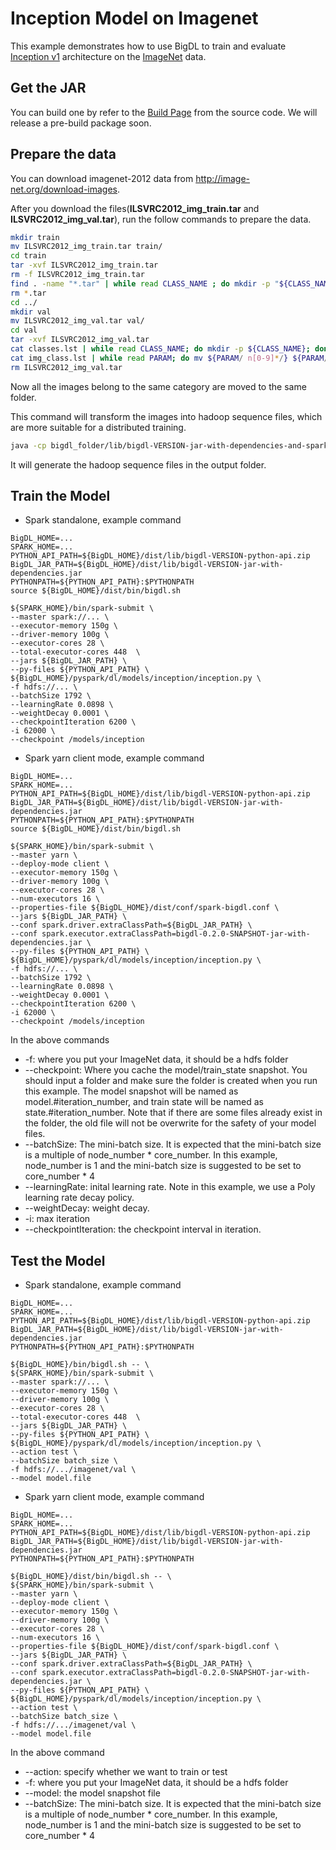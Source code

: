 # Inception Model on Imagenet
This example demonstrates how to use BigDL to train and evaluate [Inception v1](https://arxiv.org/abs/1409.4842) architecture on the [ImageNet](http://image-net.org/index) data.
## Get the JAR
You can build one by refer to the
[Build Page](https://github.com/intel-analytics/BigDL/wiki/Build-Page) from the source code. We
will release a pre-build package soon.

## Prepare the data
You can download imagenet-2012 data from <http://image-net.org/download-images>.
 
After you download the files(**ILSVRC2012_img_train.tar** and **ILSVRC2012_img_val.tar**), 
run the follow commands to prepare the data.

```bash
mkdir train
mv ILSVRC2012_img_train.tar train/
cd train
tar -xvf ILSVRC2012_img_train.tar
rm -f ILSVRC2012_img_train.tar
find . -name "*.tar" | while read CLASS_NAME ; do mkdir -p "${CLASS_NAME%.tar}"; tar -xvf "${CLASS_NAME}" -C "${CLASS_NAME%.tar}"; done
rm *.tar
cd ../
mkdir val
mv ILSVRC2012_img_val.tar val/
cd val
tar -xvf ILSVRC2012_img_val.tar
cat classes.lst | while read CLASS_NAME; do mkdir -p ${CLASS_NAME}; done
cat img_class.lst | while read PARAM; do mv ${PARAM/ n[0-9]*/} ${PARAM/ILSVRC*JPEG /}; done
rm ILSVRC2012_img_val.tar
```

Now all the images belong to the same category are moved to the same folder.

This command will transform the images into hadoop sequence files, which are 
more suitable for a distributed training.

```bash
java -cp bigdl_folder/lib/bigdl-VERSION-jar-with-dependencies-and-spark.jar com.intel.analytics.bigdl.models.utils.ImageNetSeqFileGenerator -f imagenet_folder -o output_folder -p cores_number
```

It will generate the hadoop sequence files in the output folder.

## Train the Model
* Spark standalone, example command
```
BigDL_HOME=...
SPARK_HOME=...
PYTHON_API_PATH=${BigDL_HOME}/dist/lib/bigdl-VERSION-python-api.zip
BigDL_JAR_PATH=${BigDL_HOME}/dist/lib/bigdl-VERSION-jar-with-dependencies.jar
PYTHONPATH=${PYTHON_API_PATH}:$PYTHONPATH
source ${BigDL_HOME}/dist/bin/bigdl.sh

${SPARK_HOME}/bin/spark-submit \
--master spark://... \
--executor-memory 150g \
--driver-memory 100g \
--executor-cores 28 \
--total-executor-cores 448  \
--jars ${BigDL_JAR_PATH} \
--py-files ${PYTHON_API_PATH} \
${BigDL_HOME}/pyspark/dl/models/inception/inception.py \
-f hdfs://... \
--batchSize 1792 \
--learningRate 0.0898 \
--weightDecay 0.0001 \
--checkpointIteration 6200 \
-i 62000 \
--checkpoint /models/inception
```
* Spark yarn client mode, example command
```
BigDL_HOME=...
SPARK_HOME=...
PYTHON_API_PATH=${BigDL_HOME}/dist/lib/bigdl-VERSION-python-api.zip
BigDL_JAR_PATH=${BigDL_HOME}/dist/lib/bigdl-VERSION-jar-with-dependencies.jar
PYTHONPATH=${PYTHON_API_PATH}:$PYTHONPATH
source ${BigDL_HOME}/dist/bin/bigdl.sh

${SPARK_HOME}/bin/spark-submit \
--master yarn \
--deploy-mode client \
--executor-memory 150g \
--driver-memory 100g \
--executor-cores 28 \
--num-executors 16 \
--properties-file ${BigDL_HOME}/dist/conf/spark-bigdl.conf \
--jars ${BigDL_JAR_PATH} \
--conf spark.driver.extraClassPath=${BigDL_JAR_PATH} \
--conf spark.executor.extraClassPath=bigdl-0.2.0-SNAPSHOT-jar-with-dependencies.jar \
--py-files ${PYTHON_API_PATH} \
${BigDL_HOME}/pyspark/dl/models/inception/inception.py \
-f hdfs://... \
--batchSize 1792 \
--learningRate 0.0898 \
--weightDecay 0.0001 \
--checkpointIteration 6200 \
-i 62000 \
--checkpoint /models/inception

```

In the above commands
* -f: where you put your ImageNet data, it should be a hdfs folder
* --checkpoint: Where you cache the model/train_state snapshot. You should input a folder and
make sure the folder is created when you run this example. The model snapshot will be named as
model.#iteration_number, and train state will be named as state.#iteration_number. Note that if
there are some files already exist in the folder, the old file will not be overwrite for the
safety of your model files.
* --batchSize: The mini-batch size. It is expected that the mini-batch size is a multiple of node_number *
core_number. In this example, node_number is 1 and the mini-batch size is suggested to be set to core_number * 4
* --learningRate: inital learning rate. Note in this example, we use a Poly learning rate decay
policy.
* --weightDecay: weight decay.
* -i: max iteration
* --checkpointIteration: the checkpoint interval in iteration.

## Test the Model
* Spark standalone, example command
```
BigDL_HOME=...
SPARK_HOME=...
PYTHON_API_PATH=${BigDL_HOME}/dist/lib/bigdl-VERSION-python-api.zip
BigDL_JAR_PATH=${BigDL_HOME}/dist/lib/bigdl-VERSION-jar-with-dependencies.jar
PYTHONPATH=${PYTHON_API_PATH}:$PYTHONPATH

${BigDL_HOME}/bin/bigdl.sh -- \
${SPARK_HOME}/bin/spark-submit \
--master spark://... \
--executor-memory 150g \
--driver-memory 100g \
--executor-cores 28 \
--total-executor-cores 448  \
--jars ${BigDL_JAR_PATH} \
--py-files ${PYTHON_API_PATH} \
${BigDL_HOME}/pyspark/dl/models/inception/inception.py \
--action test \
--batchSize batch_size \
-f hdfs://.../imagenet/val \
--model model.file

```
* Spark yarn client mode, example command
```
BigDL_HOME=...
SPARK_HOME=...
PYTHON_API_PATH=${BigDL_HOME}/dist/lib/bigdl-VERSION-python-api.zip
BigDL_JAR_PATH=${BigDL_HOME}/dist/lib/bigdl-VERSION-jar-with-dependencies.jar
PYTHONPATH=${PYTHON_API_PATH}:$PYTHONPATH

${BigDL_HOME}/dist/bin/bigdl.sh -- \
${SPARK_HOME}/bin/spark-submit \
--master yarn \
--deploy-mode client \
--executor-memory 150g \
--driver-memory 100g \
--executor-cores 28 \
--num-executors 16 \
--properties-file ${BigDL_HOME}/dist/conf/spark-bigdl.conf \
--jars ${BigDL_JAR_PATH} \
--conf spark.driver.extraClassPath=${BigDL_JAR_PATH} \
--conf spark.executor.extraClassPath=bigdl-0.2.0-SNAPSHOT-jar-with-dependencies.jar \
--py-files ${PYTHON_API_PATH} \
${BigDL_HOME}/pyspark/dl/models/inception/inception.py \
--action test \
--batchSize batch_size \
-f hdfs://.../imagenet/val \
--model model.file

```
In the above command
* --action: specify whether we want to train or test
* -f: where you put your ImageNet data, it should be a hdfs folder
* --model: the model snapshot file
* --batchSize: The mini-batch size. It is expected that the mini-batch size is a multiple of
node_number * core_number. In this example, node_number is 1 and the mini-batch size is suggested to be set to core_number * 4
